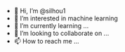 - 👋 Hi, I’m @silhou1
- 👀 I’m interested in machine learning
- 🌱 I’m currently learning ...
- 💞️ I’m looking to collaborate on ...
- 📫 How to reach me ...

<!---
silhou1/silhou1 is a ✨ special ✨ repository because its `README.md` (this file) appears on your GitHub profile.
You can click the Preview link to take a look at your changes.
--->
